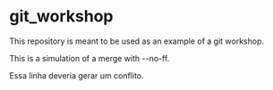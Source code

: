 # git_workshop

This repository is meant to be used as an example of a git workshop.

This is a simulation of a merge with --no-ff.

Essa linha deveria gerar um conflito.